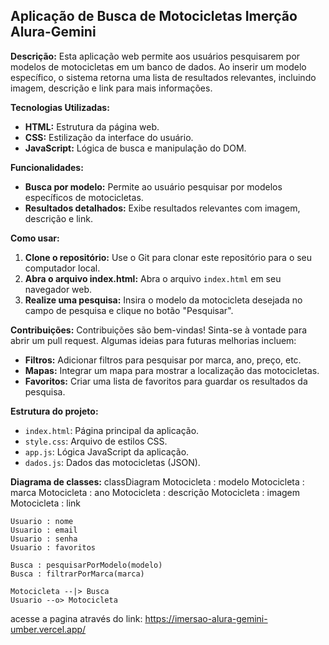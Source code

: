 ## Aplicação de Busca de Motocicletas Imerção Alura-Gemini

**Descrição:**
Esta aplicação web permite aos usuários pesquisarem por modelos de motocicletas em um banco de dados. Ao inserir um modelo específico, o sistema retorna uma lista de resultados relevantes, incluindo imagem, descrição e link para mais informações.

**Tecnologias Utilizadas:**
* **HTML:** Estrutura da página web.
* **CSS:** Estilização da interface do usuário.
* **JavaScript:** Lógica de busca e manipulação do DOM.

**Funcionalidades:**
* **Busca por modelo:** Permite ao usuário pesquisar por modelos específicos de motocicletas.
* **Resultados detalhados:** Exibe resultados relevantes com imagem, descrição e link.

**Como usar:**
1. **Clone o repositório:** Use o Git para clonar este repositório para o seu computador local.
2. **Abra o arquivo index.html:** Abra o arquivo `index.html` em seu navegador web.
3. **Realize uma pesquisa:** Insira o modelo da motocicleta desejada no campo de pesquisa e clique no botão "Pesquisar".

**Contribuições:**
Contribuições são bem-vindas! Sinta-se à vontade para abrir um pull request. Algumas ideias para futuras melhorias incluem:

* **Filtros:** Adicionar filtros para pesquisar por marca, ano, preço, etc.
* **Mapas:** Integrar um mapa para mostrar a localização das motocicletas.
* **Favoritos:** Criar uma lista de favoritos para guardar os resultados da pesquisa.

**Estrutura do projeto:**
* `index.html`: Página principal da aplicação.
* `style.css`: Arquivo de estilos CSS.
* `app.js`: Lógica JavaScript da aplicação.
* `dados.js`: Dados das motocicletas (JSON).

**Diagrama de classes:**
classDiagram
    Motocicleta : modelo
    Motocicleta : marca
    Motocicleta : ano
    Motocicleta : descrição
    Motocicleta : imagem
    Motocicleta : link

    Usuario : nome
    Usuario : email
    Usuario : senha
    Usuario : favoritos

    Busca : pesquisarPorModelo(modelo)
    Busca : filtrarPorMarca(marca)

    Motocicleta --|> Busca
    Usuario --o> Motocicleta

acesse a pagina através do link: https://imersao-alura-gemini-umber.vercel.app/
